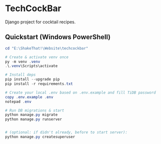 # TechCockBar

Django project for cocktail recipes.

## Quickstart (Windows PowerShell)

```powershell
cd "E:\ShakeThat!\Website\techcockbar"

# Create & activate venv once
py -m venv .venv
.\.venv\Scripts\activate

# Install deps
pip install --upgrade pip
pip install -r requirements.txt

# Create your local .env based on .env.example and fill TiDB password
copy .env.example .env
notepad .env

# Run DB migrations & start
python manage.py migrate
python manage.py runserver


# (optional: if didn't already, before to start server): 
python manage.py createsuperuser



